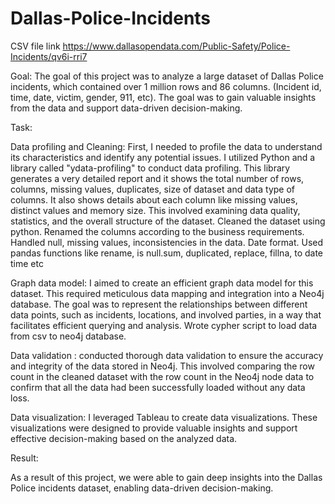 # Dallas-Police-Incidents

CSV file link
https://www.dallasopendata.com/Public-Safety/Police-Incidents/qv6i-rri7

Goal:
The goal of this project was to analyze a large dataset of Dallas Police incidents, which contained over 1 million rows and 86 columns. (Incident id, time, date, victim, gender, 911, etc). The goal was to gain valuable insights from the data and support data-driven decision-making.


Task:

Data profiling and Cleaning: First, I needed to profile the data to understand its characteristics and identify any potential issues. I utilized Python and a library called "ydata-profiling" to conduct data profiling. This library generates a very detailed report and it shows the total number of rows, columns, missing values, duplicates, size of dataset and data type of columns. It also shows details about each column like missing values, distinct values and memory size. This involved examining data quality, statistics, and the overall structure of the dataset. Cleaned the dataset using python. Renamed the columns according to the business requirements. Handled null, missing values, inconsistencies in the data. Date format. 
Used pandas functions like rename, is null.sum, duplicated, replace, fillna, to date time etc

Graph data model: I aimed to create an efficient graph data model for this dataset. This required meticulous data mapping and integration into a Neo4j database. The goal was to represent the relationships between different data points, such as incidents, locations, and involved parties, in a way that facilitates efficient querying and analysis. Wrote cypher script to load data from csv to neo4j database.

Data validation :  conducted thorough data validation to ensure the accuracy and integrity of the data stored in Neo4j. This involved comparing the row count in the cleaned dataset with the row count in the Neo4j node data to confirm that all the data had been successfully loaded without any data loss.

Data visualization: I leveraged Tableau to create data visualizations. These visualizations were designed to provide valuable insights and support effective decision-making based on the analyzed data.

Result:

As a result of this project, we were able to gain deep insights into the Dallas Police incidents dataset, enabling data-driven decision-making.
